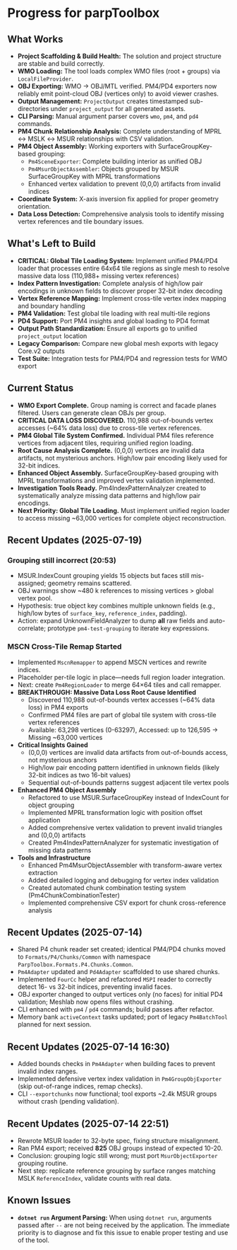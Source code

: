 # Progress for parpToolbox

## What Works
- **Project Scaffolding & Build Health:** The solution and project structure are stable and build correctly.
- **WMO Loading:** The tool loads complex WMO files (root + groups) via `LocalFileProvider`.
- **OBJ Exporting:** WMO → OBJ/MTL verified. PM4/PD4 exporters now reliably emit point-cloud OBJ (vertices only) to avoid viewer crashes.
- **Output Management:** `ProjectOutput` creates timestamped sub-directories under `project_output` for all generated assets.
- **CLI Parsing:** Manual argument parser covers `wmo`, `pm4`, and `pd4` commands.
- **PM4 Chunk Relationship Analysis:** Complete understanding of MPRL ↔ MSLK ↔ MSUR relationships with CSV validation.
- **PM4 Object Assembly:** Working exporters with SurfaceGroupKey-based grouping:
  - `Pm4SceneExporter`: Complete building interior as unified OBJ
  - `Pm4MsurObjectAssembler`: Objects grouped by MSUR SurfaceGroupKey with MPRL transformations
  - Enhanced vertex validation to prevent (0,0,0) artifacts from invalid indices
- **Coordinate System:** X-axis inversion fix applied for proper geometry orientation.
- **Data Loss Detection:** Comprehensive analysis tools to identify missing vertex references and tile boundary issues.

## What's Left to Build
- **CRITICAL: Global Tile Loading System:** Implement unified PM4/PD4 loader that processes entire 64x64 tile regions as single mesh to resolve massive data loss (110,988+ missing vertex references)
- **Index Pattern Investigation:** Complete analysis of high/low pair encodings in unknown fields to discover proper 32-bit index decoding
- **Vertex Reference Mapping:** Implement cross-tile vertex index mapping and boundary handling
- **PM4 Validation:** Test global tile loading with real multi-tile regions
- **PD4 Support:** Port PM4 insights and global loading to PD4 format
- **Output Path Standardization:** Ensure all exports go to unified `project_output` location
- **Legacy Comparison:** Compare new global mesh exports with legacy Core.v2 outputs
- **Test Suite:** Integration tests for PM4/PD4 and regression tests for WMO export

## Current Status
- **WMO Export Complete.** Group naming is correct and facade planes filtered. Users can generate clean OBJs per group.
- **CRITICAL DATA LOSS DISCOVERED.** 110,988 out-of-bounds vertex accesses (~64% data loss) due to cross-tile vertex references.
- **PM4 Global Tile System Confirmed.** Individual PM4 files reference vertices from adjacent tiles, requiring unified region loading.
- **Root Cause Analysis Complete.** (0,0,0) vertices are invalid data artifacts, not mysterious anchors. High/low pair encoding likely used for 32-bit indices.
- **Enhanced Object Assembly.** SurfaceGroupKey-based grouping with MPRL transformations and improved vertex validation implemented.
- **Investigation Tools Ready.** Pm4IndexPatternAnalyzer created to systematically analyze missing data patterns and high/low pair encodings.
- **Next Priority: Global Tile Loading.** Must implement unified region loader to access missing ~63,000 vertices for complete object reconstruction.

## Recent Updates (2025-07-19)
### Grouping still incorrect (20:53)
- MSUR.IndexCount grouping yields 15 objects but faces still mis-assigned; geometry remains scattered.
- OBJ warnings show ~480 k references to missing vertices > global vertex pool.
- Hypothesis: true object key combines multiple unknown fields (e.g., high/low bytes of `surface_key`, `reference_index`, padding).
- Action: expand UnknownFieldAnalyzer to dump **all** raw fields and auto-correlate; prototype `pm4-test-grouping` to iterate key expressions.

### MSCN Cross-Tile Remap Started
- Implemented `MscnRemapper` to append MSCN vertices and rewrite indices.
- Placeholder per-tile logic in place—needs full region loader integration.
- Next: create `Pm4RegionLoader` to merge 64×64 tiles and call remapper.
- **BREAKTHROUGH: Massive Data Loss Root Cause Identified**
  - Discovered 110,988 out-of-bounds vertex accesses (~64% data loss) in PM4 exports
  - Confirmed PM4 files are part of global tile system with cross-tile vertex references
  - Available: 63,298 vertices (0-63297), Accessed: up to 126,595 → Missing ~63,000 vertices
- **Critical Insights Gained**
  - (0,0,0) vertices are invalid data artifacts from out-of-bounds access, not mysterious anchors
  - High/low pair encoding pattern identified in unknown fields (likely 32-bit indices as two 16-bit values)
  - Sequential out-of-bounds patterns suggest adjacent tile vertex pools
- **Enhanced PM4 Object Assembly**
  - Refactored to use MSUR.SurfaceGroupKey instead of IndexCount for object grouping
  - Implemented MPRL transformation logic with position offset application
  - Added comprehensive vertex validation to prevent invalid triangles and (0,0,0) artifacts
  - Created Pm4IndexPatternAnalyzer for systematic investigation of missing data patterns
- **Tools and Infrastructure**
  - Enhanced Pm4MsurObjectAssembler with transform-aware vertex extraction
  - Added detailed logging and debugging for vertex index validation
  - Created automated chunk combination testing system (Pm4ChunkCombinationTester)
  - Implemented comprehensive CSV export for chunk cross-reference analysis

## Recent Updates (2025-07-14)
- Shared P4 chunk reader set created; identical PM4/PD4 chunks moved to `Formats/P4/Chunks/Common` with namespace `ParpToolbox.Formats.P4.Chunks.Common`.
- `Pm4Adapter` updated and `Pd4Adapter` scaffolded to use shared chunks.
- Implemented `FourCc` helper and refactored `MSPI` reader to correctly detect 16- vs 32-bit indices, preventing invalid faces.
- OBJ exporter changed to output vertices only (no faces) for initial PD4 validation; Meshlab now opens files without crashing.
- CLI enhanced with `pm4` / `pd4` commands; build passes after refactor.
- Memory bank `activeContext` tasks updated; port of legacy `Pm4BatchTool` planned for next session.

## Recent Updates (2025-07-14 16:30)
- Added bounds checks in `Pm4Adapter` when building faces to prevent invalid index ranges.
- Implemented defensive vertex index validation in `Pm4GroupObjExporter` (skip out-of-range indices, remap checks).
- CLI `--exportchunks` now functional; tool exports ~2.4k MSUR groups without crash (pending validation).

## Recent Updates (2025-07-14 22:51)
- Rewrote MSUR loader to 32-byte spec, fixing structure misalignment.
- Ran PM4 export; received **825** OBJ groups instead of expected 10-20.
- Conclusion: grouping logic still wrong; must port `MsurObjectExporter` grouping routine.
- Next step: replicate reference grouping by surface ranges matching MSLK `ReferenceIndex`, validate counts with real data.

## Known Issues
- **`dotnet run` Argument Parsing:** When using `dotnet run`, arguments passed after `--` are not being received by the application. The immediate priority is to diagnose and fix this issue to enable proper testing and use of the tool.
